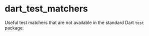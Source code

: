 # dart_test_matchers

Useful test matchers that are not available in the standard Dart `test` package.
